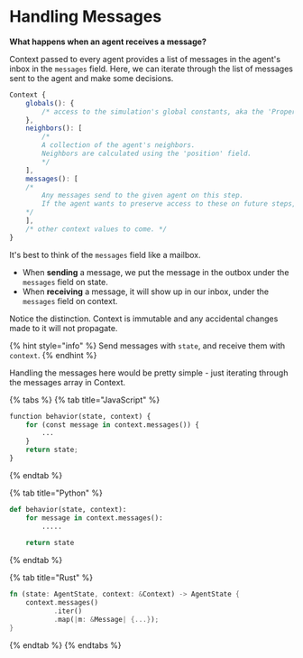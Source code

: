 # Handling Messages

**What happens when an agent receives a message?**

Context passed to every agent provides a list of messages in the agent's inbox in the `messages` field. Here, we can iterate through the list of messages sent to the agent and make some decisions.

```javascript
Context {
    globals(): {
        /* access to the simulation's global constants, aka the 'Properties' tab. */
    },
    neighbors(): [
        /* 
        A collection of the agent's neighbors.
        Neighbors are calculated using the 'position' field.
        */
    ],
    messages(): [
    /*  
        Any messages send to the given agent on this step.
        If the agent wants to preserve access to these on future steps, they'll need to store them in their own state.
    */
    ],
    /* other context values to come. */
}
```

It's best to think of the `messages` field like a mailbox.

* When **sending** a message, we put the message in the outbox  under the `messages` field on state.
* When **receiving** a message, it will show up in our inbox, under the `messages` field on context.

Notice the distinction. Context is immutable and any accidental changes made to it will not propagate.

{% hint style="info" %}
Send messages with `state`, and receive them with `context`.
{% endhint %}

Handling the messages here would be pretty simple - just iterating through the messages array in Context.

{% tabs %}
{% tab title="JavaScript" %}
```python
function behavior(state, context) {
    for (const message in context.messages()) {
        ...
    }
    return state;
}
```
{% endtab %}

{% tab title="Python" %}
```python
def behavior(state, context):
    for message in context.messages():
        .....
    
    return state
```
{% endtab %}

{% tab title="Rust" %}
```rust
fn (state: AgentState, context: &Context) -> AgentState {
    context.messages()
           .iter()
           .map(|m: &Message| {...});
}
```
{% endtab %}
{% endtabs %}






